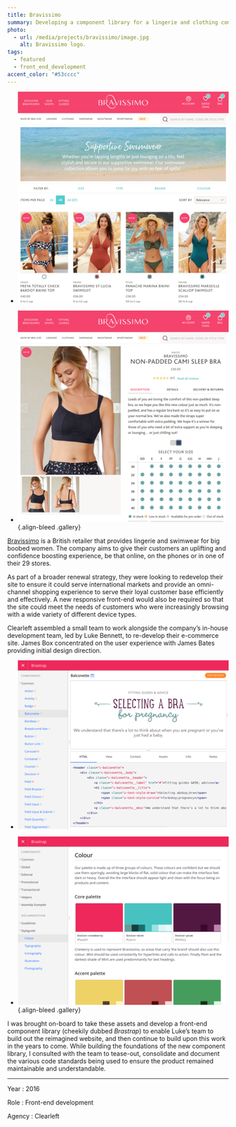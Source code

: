 ```yaml
---
title: Bravissimo
summary: Developing a component library for a lingerie and clothing company for big boobed women.
photo:
  - url: /media/projects/bravissimo/image.jpg
    alt: Bravissimo logo.
tags:
  - featured
  - front_end_development
accent_color: "#53cccc"
---
```


- ![Page listing swimwear available for sale.](/media/projects/bravissimo/swimwear.png#screenshot "Component preview and underlying code shown within Brastrap.")

- ![Product page.](/media/projects/bravissimo/product.png#screenshot "Brastrap styleguide page detailing colour palettes.")
  {.align-bleed .gallery}

[Bravissimo][1] is a British retailer that provides lingerie and swimwear for big boobed women. The company aims to give their customers an uplifting and confidence boosting experience, be that online, on the phones or in one of their 29 stores.

As part of a broader renewal strategy, they were looking to redevelop their site to ensure it could serve international markets and provide an omni-channel shopping experience to serve their loyal customer base efficiently and effectively. A new responsive front-end would also be required so that the site could meet the needs of customers who were increasingly browsing with a wide variety of different device types.

Clearleft assembled a small team to work alongside the company’s in-house development team, led by Luke Bennett, to re-develop their e-commerce site. James Box concentrated on the user experience with James Bates providing initial design direction.

- ![Brastrap component page.](/media/projects/bravissimo/brastrap_component.png#screenshot "Component preview and underlying code shown within Brastrap.")

- ![Brastrap styleguide page.](/media/projects/bravissimo/brastrap_palette.png#screenshot "Brastrap styleguide page detailing colour palettes.")
  {.align-bleed .gallery}

I was brought on-board to take these assets and develop a front-end component library (cheekily dubbed _Brastrap_) to enable Luke’s team to build out the reimagined website, and then continue to build upon this work in the years to come. While building the foundations of the new component library, I consulted with the team to tease-out, consolidate and document the various code standards being used to ensure the product remained maintainable and understandable.

---

Year
: 2016

Role
: Front-end development

Agency
: Clearleft

[1]: https://www.bravissimo.com
